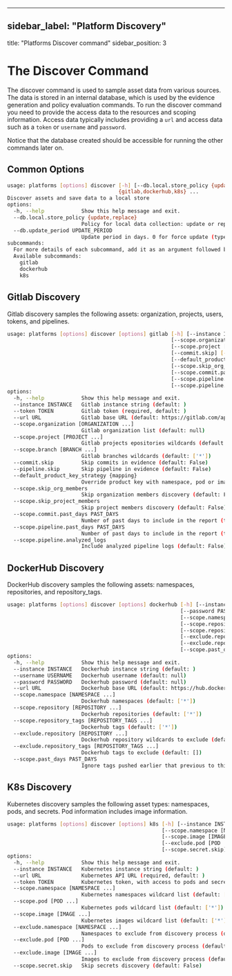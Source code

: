 
---

## sidebar_label: "Platform Discovery"
title: "Platforms Discover command"
sidebar_position: 3
# The Discover Command
The discover command is used to sample asset data from various sources. The data is stored in an internal database, which is used by the evidence generation and policy evaluation commands. To run the discover command you need to provide the access data to the resources and scoping information. Access data typically includes providing a `url` and access data such as a `token` or `username` and `password`.

Notice that the database created should be accessible for running the other commands later on.

## Common Options
```bash
usage: platforms [options] discover [-h] [--db.local.store_policy {update,replace}] [--db.update_period UPDATE_PERIOD]
                                    {gitlab,dockerhub,k8s} ...
Discover assets and save data to a local store
options:
  -h, --help            Show this help message and exit.
  --db.local.store_policy {update,replace}
                        Policy for local data collection: update or replace (default: update)
  --db.update_period UPDATE_PERIOD
                        Update period in days. 0 for force update (type: int, default: 0)
subcommands:
  For more details of each subcommand, add it as an argument followed by --help.
  Available subcommands:
    gitlab
    dockerhub
    k8s
```
## Gitlab Discovery
Gitlab discovery samples the following assets: organization, projects, users, tokens, and pipelines.

```bash
usage: platforms [options] discover [options] gitlab [-h] [--instance INSTANCE] [--token TOKEN] [--url URL]
                                                     [--scope.organization [ORGANIZATION ...]]
                                                     [--scope.project [PROJECT ...]] [--scope.branch [BRANCH ...]]
                                                     [--commit.skip] [--pipeline.skip]
                                                     [--default_product_key_strategy {mapping}]
                                                     [--scope.skip_org_members] [--scope.skip_project_members]
                                                     [--scope.commit.past_days PAST_DAYS]
                                                     [--scope.pipeline.past_days PAST_DAYS]
                                                     [--scope.pipeline.analyzed_logs]
options:
  -h, --help            Show this help message and exit.
  --instance INSTANCE   Gitlab instance string (default: )
  --token TOKEN         Gitlab token (required, default: )
  --url URL             Gitlab base URL (default: https://gitlab.com/api/v4)
  --scope.organization [ORGANIZATION ...]
                        Gitlab organization list (default: null)
  --scope.project [PROJECT ...]
                        Gitlab projects epositories wildcards (default: ['*'])
  --scope.branch [BRANCH ...]
                        Gitlab branches wildcards (default: ['*'])
  --commit.skip         Skip commits in evidence (default: False)
  --pipeline.skip       Skip pipeline in evidence (default: False)
  --default_product_key_strategy {mapping}
                        Override product key with namespace, pod or image names (default: mapping)
  --scope.skip_org_members
                        Skip organization members discovery (default: False)
  --scope.skip_project_members
                        Skip project members discovery (default: False)
  --scope.commit.past_days PAST_DAYS
                        Number of past days to include in the report (type: int, default: 30)
  --scope.pipeline.past_days PAST_DAYS
                        Number of past days to include in the report (type: int, default: 30)
  --scope.pipeline.analyzed_logs
                        Include analyzed pipeline logs (default: False)
```
## DockerHub Discovery
DockerHub discovery samples the following assets: namespaces, repositories, and repository_tags.

```bash
usage: platforms [options] discover [options] dockerhub [-h] [--instance INSTANCE] [--username USERNAME]
                                                        [--password PASSWORD] [--url URL]
                                                        [--scope.namespace [NAMESPACE ...]]
                                                        [--scope.repository [REPOSITORY ...]]
                                                        [--scope.repository_tags [REPOSITORY_TAGS ...]]
                                                        [--exclude.repository [REPOSITORY ...]]
                                                        [--exclude.repository_tags [REPOSITORY_TAGS ...]]
                                                        [--scope.past_days PAST_DAYS]
options:
  -h, --help            Show this help message and exit.
  --instance INSTANCE   Dockerhub instance string (default: )
  --username USERNAME   Dockerhub username (default: null)
  --password PASSWORD   Dockerhub password (default: null)
  --url URL             Dockerhub base URL (default: https://hub.docker.com)
  --scope.namespace [NAMESPACE ...]
                        Dockerhub namespaces (default: ['*'])
  --scope.repository [REPOSITORY ...]
                        Dockerhub repositories (default: ['*'])
  --scope.repository_tags [REPOSITORY_TAGS ...]
                        Dockerhub tags (default: ['*'])
  --exclude.repository [REPOSITORY ...]
                        Dockerhub repository wildcards to exclude (default: [])
  --exclude.repository_tags [REPOSITORY_TAGS ...]
                        Dockerhub tags to exclude (default: [])
  --scope.past_days PAST_DAYS
                        Ignore tags pushed earlier that previous to this number of days (type: int, default: 30)
```
## K8s Discovery
Kubernetes discovery samples the following asset types: namespaces, pods, and secrets. Pod information includes image information.

```bash
usage: platforms [options] discover [options] k8s [-h] [--instance INSTANCE] [--url URL] [--token TOKEN]
                                                  [--scope.namespace [NAMESPACE ...]] [--scope.pod [POD ...]]
                                                  [--scope.image [IMAGE ...]] [--exclude.namespace [NAMESPACE ...]]
                                                  [--exclude.pod [POD ...]] [--exclude.image [IMAGE ...]]
                                                  [--scope.secret.skip]
options:
  -h, --help            Show this help message and exit.
  --instance INSTANCE   Kubernetes instance string (default: )
  --url URL             Kubernetes API URL (required, default: )
  --token TOKEN         Kubernetes token, with access to pods and secrets (required, default: )
  --scope.namespace [NAMESPACE ...]
                        Kubernetes namespaces wildcard list (default: ['*'])
  --scope.pod [POD ...]
                        Kubernetes pods wildcard list (default: ['*'])
  --scope.image [IMAGE ...]
                        Kubernetes images wildcard list (default: ['*'])
  --exclude.namespace [NAMESPACE ...]
                        Namespaces to exclude from discovery process (default: [])
  --exclude.pod [POD ...]
                        Pods to exclude from discovery process (default: [])
  --exclude.image [IMAGE ...]
                        Images to exclude from discovery process (default: [])
  --scope.secret.skip   Skip secrets discovery (default: False)
```




<!--- Eraser file: https://app.eraser.io/workspace/QwL7wSBJYR94IKM9Q2mE --->